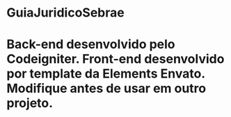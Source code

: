 # GuiaJuridicoSebrae
# Back-end desenvolvido pelo Codeigniter. Front-end desenvolvido por template da Elements Envato. Modifique antes de usar em outro projeto.